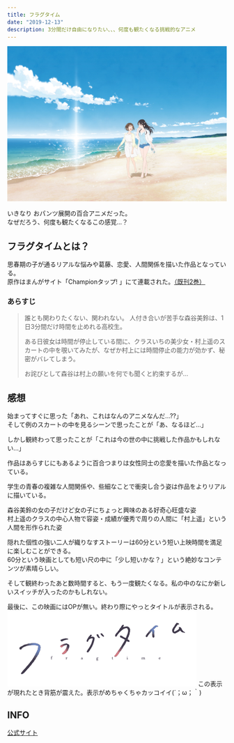 ```yaml
---
title: フラグタイム
date: "2019-12-13"
description: 3分間だけ自由になりたい、、、何度も観たくなる挑戦的なアニメ
---
```

![フラグタイム　メインビジュアル](fragtime_movie_main.jpg)

いきなり おパンツ展開の百合アニメだった。  
なぜだろう、何度も観たくなるこの感覚...？

## フラグタイムとは？

思春期の子が通るリアルな悩みや葛藤、恋愛、人間関係を描いた作品となっている。  
原作はまんがサイト「Championタップ! 」にて連載された。[（既刊2巻）](https://www.amazon.co.jp/gp/product/4253132537/ref=as_li_ss_tl?ie=UTF8&linkCode=ll1&tag=psbss-22&linkId=04b62b6860bede4acfb59cc291ae3a80&language=ja_JP)

### あらすじ
> 誰とも関わりたくない、関われない。
> 人付き合いが苦手な森谷美鈴は、1日3分間だけ時間を止めれる高校生。
> 
> ある日彼女は時間が停止している間に、クラスいちの美少女・村上遥のスカートの中を覗いてみたが、なぜか村上には時間停止の能力が効かず、秘密がバレてしまう。
> 
> お詫びとして森谷は村上の願いを何でも聞くと約束するが...

## 感想
始まってすぐに思った「あれ、これはなんのアニメなんだ...??」  
そして例のスカートの中を見るシーンで思ったことが「あ、なるほど...」

しかし観終わって思ったことが「これは今の世の中に挑戦した作品かもしれない...」

作品はあらすじにもあるように百合つまりは女性同士の恋愛を描いた作品となっている。  

学生の青春の複雑な人間関係や、些細なことで衝突し合う姿は作品をよりリアルに描いている。

森谷美鈴の女の子だけど女の子にちょっと興味のある好奇心旺盛な姿  
村上遥のクラスの中心人物で容姿・成績が優秀で周りの人間に「村上遥」という人間を形作られた姿

隠れた個性の強い二人が織りなすストーリーは60分という短い上映時間を満足に楽しむことができる。  
60分という映画としても短い尺の中に「少し短いかな？」という絶妙なコンテンツが素晴らしい。

そして観終わったあと数時間すると、もう一度観たくなる。私の中のなにか新しいスイッチが入ったのかもしれない。

最後に、この映画にはOPが無い。終わり際にやっとタイトルが表示される。
![フラグタイム　ロゴ](fragtime_movie_logo.png)
この表示が現れたとき背筋が震えた。表示がめちゃくちゃカッコイイ(´；ω；｀)

## INFO
[公式サイト](https://frag-time.com/)